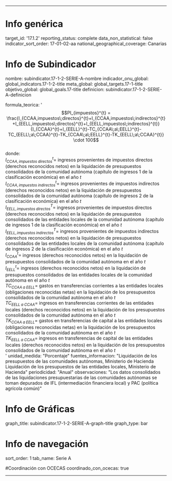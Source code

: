 ---

# Info genérica
target_id: '17.1.2'
reporting_status: complete
data_non_statistical: false
indicator_sort_order: 17-01-02-aa
national_geographical_coverage: Canarias

# Info de Subindicador
nombre: subindicator.17-1-2-SERIE-A-nombre
indicador_onu_global: global_indicators.17-1-2-title
meta_global: global_targets.17-1-title
objetivo_global: global_goals.17-title
definicion: subindicator.17-1-2-SERIE-A-definicion

formula_teorica: '$$PI_{impuestos}^{t} = \frac{I_{CCAA,impuestos\;directos}^{t}+I_{CCAA,impuestos\;indirectos}^{t}+I_{EELL,impuestos\;directos}^{t}+I_{EELL,impuestos\;indirectos}^{t}}{I_{CCAA}^{t}+I_{EELL}^{t}-TC_{CCAA\;a\;EELL}^{t}-TC_{EELL\;a\;CCAA}^{t}-TK_{CCAA\;a\;EELL}^{t}-TK_{EELL\;a\;CCAA}^{t}} \cdot 100$$ <br>
donde: <br>
$I_{CCAA,impuestos\;directos}^{t} =$ ingresos provenientes de impuestos directos (derechos reconocidos netos) en la liquidación de presupuestos consolidados de la comunidad autónoma (capítulo de ingresos 1 de la clasificación económica) en el año $t$ <br>
$I_{CCAA,impuestos\;indirectos}^{t} =$ ingresos provenientes de impuestos indirectos (derechos reconocidos netos) en la liquidación de presupuestos consolidados de la comunidad autónoma (capítulo de ingresos 2 de la clasificación económica) en el año $t$ <br>
$I_{EELL,impuestos\;directos}^{T} =$ ingresos provenientes de impuestos directos (derechos reconocidos netos) en la liquidación de presupuestos consolidados de las entidades locales de la comunidad autónoma (capítulo de ingresos 1 de la clasificación económica) en el año $t$ <br>
$I_{EELL,impuestos\;indirectos}^{T} =$ ingresos provenientes de impuestos indirectos (derechos reconocidos netos) en la liquidación de presupuestos
consolidados de las entidades locales de la comunidad autónoma (capítulo de ingresos 2 de la clasificación económica) en el año $t$ <br>
$I_{CCAA}^{t} =$ ingresos (derechos reconocidos netos) en la liquidación de presupuestos consolidados de la comunidad autónoma en el año $t$ <br>
$I_{EELL}^{t} =$ ingresos (derechos reconocidos netos) en la liquidación de presupuestos consolidados de las entidades locales de la comunidad autónoma en el año $t$ <br>
$TC_{CCAA\;a\;EELL} =$ gastos en transferencias corrientes a las entidades locales (obligaciones reconocidas netas) en la liquidación de los presupuestos consolidados de la comunidad autónoma en el año $t$ <br>
$TC_{EELL\;a\;CCAA} =$ ingresos en transferencias corrientes de las entidades locales (derechos reconocidos netos) en la liquidación de los presupuestos consolidados de la comunidad autónoma en el año $t$ <br>
$TK_{CCAA\;a\;EELL} =$ gastos en transferencias de capital a las entidades locales (obligaciones reconocidas netas) en la liquidación de los presupuestos consolidados de la comunidad autónoma en el año $t$ <br>
$TK_{EELL\;a\;CCAA} =$ ingresos en transferencias de capital de las entidades locales (derechos reconocidos netos) en la liquidación de los presupuestos consolidados de la comunidad autónoma en el año $t$ <br>'
unidad_medida: "Porcentaje"
fuentes_informacion: "Liquidación de los presupuestos de las comunidades autónomas, Ministerio de Hacienda <br>
Liquidación de los presupuestos de las entidades locales, Ministerio de Hacienda"
periodicidad: "Anual"
observaciones: "Los datos consolidados de las liquidaciones presupuestarias de las comunidades autónomas se toman depurados de IFL (intermediación financiera local) y PAC (política agrícola común)"

# Info de Gráficas
graph_title: subindicator.17-1-2-SERIE-A-graph-title
graph_type: bar

# Info de navegación
sort_order: 1
tab_name: Serie A

#Coordinación con OCECAS
coordinado_con_ocecas: true

---